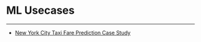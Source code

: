 # ML Usecases
---
- [New York City Taxi Fare Prediction Case Study](notebooks/NYC_Taxi_Fare_Prediction.ipynb)
